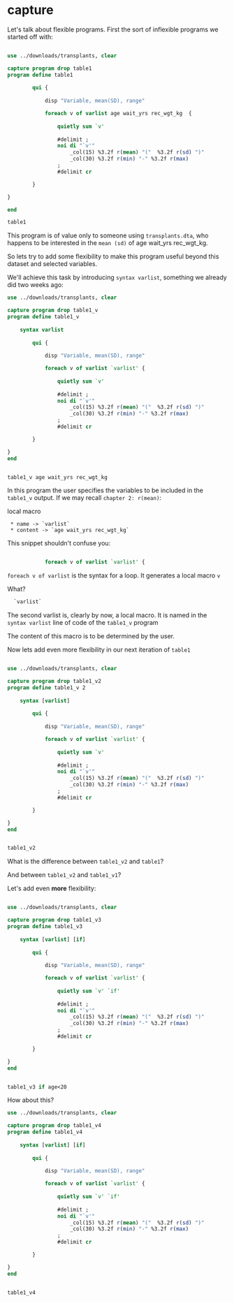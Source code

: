 # capture 

Let's talk about flexible programs. First the sort of inflexible programs we started off with:

```stata

use ../downloads/transplants, clear

capture program drop table1
program define table1
    	
	    qui {
			
            disp "Variable, mean(SD), range" 

			foreach v of varlist age wait_yrs rec_wgt_kg  {
				
				quietly sum `v'
				
				#delimit ;
				noi di "`v'"  
				    _col(15) %3.2f r(mean) "("  %3.2f r(sd) ")" 
					_col(30) %3.2f r(min) "-" %3.2f r(max)
				;
				#delimit cr

        }

} 

end

table1

```

This program is of value only to someone using `transplants.dta`, who happens to be interested in the `mean (sd)` of age wait_yrs rec_wgt_kg.

So lets try to add some flexibility to make this program useful beyond this dataset and selected variables.

We'll achieve this task by introducing `syntax varlist`, something we already did two weeks ago:

```stata
use ../downloads/transplants, clear

capture program drop table1_v 
program define table1_v 
    
	syntax varlist
	
	    qui {
			
            disp "Variable, mean(SD), range" 

			foreach v of varlist `varlist' {
				
				quietly sum `v'
				
				#delimit ;
				noi di "`v'"  
				    _col(15) %3.2f r(mean) "("  %3.2f r(sd) ")" 
					_col(30) %3.2f r(min) "-" %3.2f r(max)
				;
				#delimit cr

        }

} 
end


table1_v age wait_yrs rec_wgt_kg 
```

In this program the user specifies the variables to be included in the `table1_v` output. If we may recall `chapter 2: r(mean)`:

local macro

     * name -> `varlist`
     * content -> `age wait_yrs rec_wgt_kg`

This snippet shouldn't confuse you:

```stata

			foreach v of varlist `varlist' {

```
`foreach v of varlist` is the syntax for a loop. It generates a local macro `v`

What? 

```stata
  `varlist` 
```
The second varlist is, clearly by now, a local macro. It is named in the `syntax varlist` line of code of the `table1_v` program

The content of this macro is to be determined by the user.

Now lets add even more flexibility in our next iteration of `table1`

```stata

use ../downloads/transplants, clear

capture program drop table1_v2
program define table1_v 2
    
	syntax [varlist]
	
	    qui {
			
            disp "Variable, mean(SD), range" 

			foreach v of varlist `varlist' {
				
				quietly sum `v'
				
				#delimit ;
				noi di "`v'"  
				    _col(15) %3.2f r(mean) "("  %3.2f r(sd) ")" 
					_col(30) %3.2f r(min) "-" %3.2f r(max)
				;
				#delimit cr

        }

} 
end


table1_v2

```

What is the difference between `table1_v2` and `table1`?

And between `table1_v2` and `table1_v1`?

Let's add even **more** flexibility:

```stata

use ../downloads/transplants, clear

capture program drop table1_v3
program define table1_v3
    
	syntax [varlist] [if]
	
	    qui {
			
            disp "Variable, mean(SD), range" 

			foreach v of varlist `varlist' {
				
				quietly sum `v' `if'
				
				#delimit ;
				noi di "`v'"  
				    _col(15) %3.2f r(mean) "("  %3.2f r(sd) ")" 
					_col(30) %3.2f r(min) "-" %3.2f r(max)
				;
				#delimit cr

        }

} 
end


table1_v3 if age<20

```

How about this?

```stata
use ../downloads/transplants, clear

capture program drop table1_v4
program define table1_v4
    
	syntax [varlist] [if]
	
	    qui {
			
            disp "Variable, mean(SD), range" 

			foreach v of varlist `varlist' {
				
				quietly sum `v' `if'
				
				#delimit ;
				noi di "`v'"  
				    _col(15) %3.2f r(mean) "("  %3.2f r(sd) ")" 
					_col(30) %3.2f r(min) "-" %3.2f r(max)
				;
				#delimit cr

        }

} 
end


table1_v4 
```